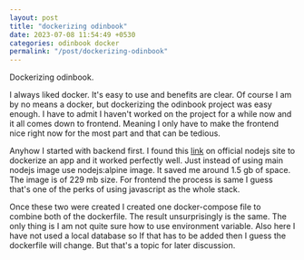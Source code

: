 ```yaml
---
layout: post
title: "dockerizing odinbook"
date: 2023-07-08 11:54:49 +0530
categories: odinbook docker
permalink: "/post/dockerizing-odinbook"
---
```


Dockerizing odinbook.

I always liked docker. It's easy to use and benefits are clear. Of course I am by no means a docker, but dockerizing the odinbook project was easy enough. I have to admit I haven't worked on the project for a while now and it all comes down to frontend. Meaning I only have to make the frontend nice right now for the most part and that can be tedious.

Anyhow I started with backend first. I found this [link](https://nodejs.org/en/docs/guides/nodejs-docker-webapp) on official nodejs site to dockerize an app and it worked perfectly well. Just instead of using main nodejs image use nodejs:alpine image. It saved me around 1.5 gb of space. The image is of 229 mb size. For frontend the process is same I guess that's one of the perks of using javascript as the whole stack.

Once these two were created I created one docker-compose file to combine both of the dockerfile. The result unsurprisingly is the same. The only thing is I am not quite sure how to use environment variable. Also here I have not used a local database so If that has to be added then I guess the dockerfile will change. But that's a topic for later discussion.
